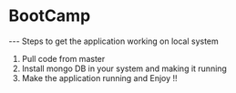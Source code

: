 # BootCamp
--- Steps to get the application working on local system
1. Pull code from master
2. Install mongo DB in your system and making it running 
3. Make the application running and Enjoy !!
